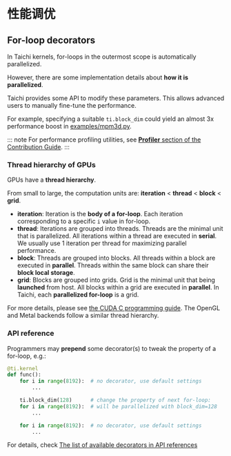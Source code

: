 # 性能调优

## For-loop decorators

In Taichi kernels, for-loops in the outermost scope is automatically parallelized.

However, there are some implementation details about **how it is parallelized**.

Taichi provides some API to modify these parameters. This allows advanced users to manually fine-tune the performance.

For example, specifying a suitable `ti.block_dim` could yield an almost 3x performance boost in [examples/mpm3d.py](https://github.com/taichi-dev/taichi/blob/master/examples/mpm3d.py).

::: note
For performance profiling utilities, see [**Profiler** section of the Contribution Guide](../../contribution/profiler.md).
:::

### Thread hierarchy of GPUs

GPUs have a **thread hierarchy**.

From small to large, the computation units are: **iteration** \< **thread** \< **block** \< **grid**.

- **iteration**: Iteration is the **body of a for-loop**. Each iteration corresponding to a specific `i` value in for-loop.
- **thread**: Iterations are grouped into threads. Threads are the minimal unit that is parallelized. All iterations within a thread are executed in **serial**. We usually use 1 iteration per thread for maximizing parallel performance.
- **block**: Threads are grouped into blocks. All threads within a block are executed in **parallel**. Threads within the same block can share their **block local storage**.
- **grid**: Blocks are grouped into grids. Grid is the minimal unit that being **launched** from host. All blocks within a grid are executed in **parallel**. In Taichi, each **parallelized for-loop** is a grid.

For more details, please see [the CUDA C programming guide](https://docs.nvidia.com/cuda/cuda-c-programming-guide/index.html#thread-hierarchy). The OpenGL and Metal backends follow a similar thread hierarchy.

### API reference

Programmers may **prepend** some decorator(s) to tweak the property of a for-loop, e.g.:

```python
@ti.kernel
def func():
    for i in range(8192):  # no decorator, use default settings
        ...

    ti.block_dim(128)      # change the property of next for-loop:
    for i in range(8192):  # will be parallelized with block_dim=128
        ...

    for i in range(8192):  # no decorator, use default settings
        ...
```

For details, check [The list of available decorators in API references](../api/ti.md#block_dim)
